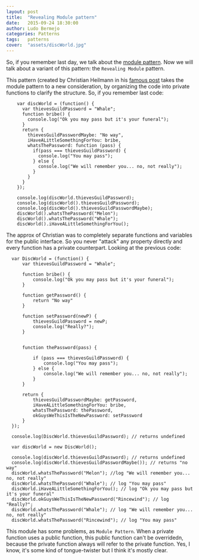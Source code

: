```yaml
---
layout: post
title:  "Revealing Module pattern"
date:   2015-09-24 18:30:00
author: Ludo Bermejo
categories: Patterns 
tags:	patterns 
cover:  "assets/discWorld.jpg"
---
```


So, if you remember last day, we talk about the [module pattern](http://dev.ludobermejo.es/patterns/2015/09/21/module-pattern.html). Now we will talk about a variant of this pattern: the `Revealing Module` pattern.
  
This pattern (created by Christian Heilmann in his [famous post](http://christianheilmann.com/2007/08/22/again-with-the-module-pattern-reveal-something-to-the-world/) takes the module pattern to a new consideration, by organizing the code into private functions to clarify the structure. So, if you remember last code:


        var discWorld = (function() {
          var thievesGuildPassword = "Whale";
          function bribe() {
            console.log("Ok you may pass but it's your funeral");
          }
          return {
            thievesGuildPasswordMaybe: "No way",
            iHaveALittleSomethingForYou: bribe,
            whatsThePassword: function (pass) {
              if(pass === thievesGuildPassword) {
                console.log("You may pass");
              } else {
                console.log("We will remember you... no, not really");
              }
            }
          }
        });
        
        console.log(discWorld.thievesGuildPassword);
        console.log(discWorld().thievesGuildPassword);
        console.log(discWorld().thievesGuildPasswordMaybe);
        discWorld().whatsThePassword("Melon");
        discWorld().whatsThePassword("Whale");
        discWorld().iHaveALittleSomethingForYou();
  
The approx of Christian was to completely separate functions and variables for the public interface. So you never "attack" any property directly and every function has a private counterpart. Looking at the previous code:
         
         
      var DiscWorld = (function() {
          var thievesGuildPassword = "Whale";

          function bribe() {
              console.log("Ok you may pass but it's your funeral");
          }

          function getPassword() {
              return "No way"
          }

          function setPassword(newP) {
              thievesGuildPassword = newP;
              console.log("Really?");
          }


          function thePassword(pass) {

              if (pass === thievesGuildPassword) {
                  console.log("You may pass");
              } else {
                  console.log("We will remember you... no, not really");
              }
          }

          return {
              thievesGuildPasswordMaybe: getPassword,
              iHaveALittleSomethingForYou: bribe,
              whatsThePassword: thePassword,
              okGuysWeThisIsTheNewPassword: setPassword
          }
      });

      console.log(DiscWorld.thievesGuildPassword); // returns undefined

      var discWorld = new DiscWorld();

      console.log(discWorld.thievesGuildPassword); // returns undefined
      console.log(discWorld.thievesGuildPasswordMaybe()); // returns "no way"
      discWorld.whatsThePassword("Melon"); //log "We will remember you... no, not really"
      discWorld.whatsThePassword("Whale"); // log "You may pass"  
      discWorld.iHaveALittleSomethingForYou(); // log "Ok you may pass but it's your funeral"
      discWorld.okGuysWeThisIsTheNewPassword("Rincewind"); // log "Really?";
      discWorld.whatsThePassword("Whale"); // log "We will remember you... no, not really"
      discWorld.whatsThePassword("Rincewind"); // log "You may pass"
      
This module has some problems, as `Module Pattern`. When a private function uses a public function, this public function can't be overridedn, because the private function always will refer to the private function. Yes, I know, it's some kind of tongue-twister but I think it's mostly clear.